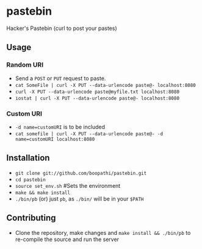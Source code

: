 # pastebin

Hacker's Pastebin (curl to post your pastes)

## Usage

### Random URI

+ Send a `POST` or `PUT` request to paste.
+ `cat SomeFile | curl -X PUT --data-urlencode paste@- localhost:8080`
+ `curl -X PUT --data-urlencode paste@myfile.txt localhost:8080`
+ `iostat | curl -X PUT --data-urlencode paste@- localhost:8080`

### Custom URI

+ `-d name=customURI` is to be included
+ `cat somefile | curl -X PUT --data-urlencode paste@- -d name=customURI localhost:8080`

## Installation

+ `git clone git://github.com/boopathi/pastebin.git`
+ `cd pastebin`
+ `source set_env.sh` #Sets the environment
+ `make && make install`
+ `./bin/pb` (or) just `pb`, as `./bin/` will be in your `$PATH`

## Contributing

+ Clone the repository, make changes and `make install && ./bin/pb` to re-compile the source and run the server
